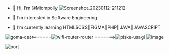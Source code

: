 
- 👋 Hi, I’m @Miompolly
![Screenshot_20230112-211212](https://user-images.githubusercontent.com/104558335/213319431-2bb04dc3-7369-418b-a692-172582ad656d.png)



- 👀 I’m interested in Software Engineering
- 🌱 I’m currently learning HTML$CSS||FIGMA||PHP||JAVA||JAVASCRIPT

![goma-cat](https://user-images.githubusercontent.com/104558335/200171067-5a00118e-93ea-441c-a691-39c2834f6fe6.gif)<=======![wifi-router-router](https://user-images.githubusercontent.com/104558335/200171599-069db436-216f-4c54-862f-fa4ef0fb29c0.gif)
=======>![piske-usagi](https://user-images.githubusercontent.com/104558335/200171267-e78d8464-01eb-4d55-a2ba-eed705d5d6a4.gif)
![image](https://user-images.githubusercontent.com/104558335/200171500-dd3fd695-84ed-48f7-a09e-e261ba3a82dd.png)



![port](https://user-images.githubusercontent.com/104558335/200170701-226a5af3-890b-4608-85fb-760f63d39777.png)




